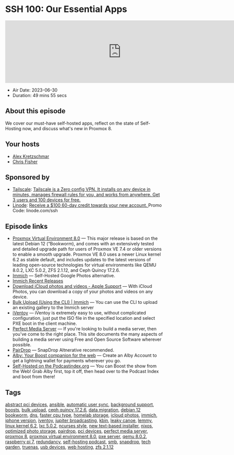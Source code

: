 # SSH 100: Our Essential Apps

<iframe src="https://player.fireside.fm/v2/dUlrHQih+wulRW6yc?theme=dark" width="740" height="200" frameborder="0" scrolling="no"></iframe>

* Air Date: 2023-06-30
* Duration: 49 mins 55 secs

## About this episode

We cover our must-have self-hosted apps, reflect on the state of Self-Hosting now, and discuss what's new in Proxmox 8.

## Your hosts
* [Alex Kretzschmar](https://selfhosted.show/hosts/alexktz)
* [Chris Fisher](https://selfhosted.show/hosts/chrislas)

## Sponsored by

  * [Tailscale](http://tailscale.com/selfhosted): [Tailscale is a Zero config VPN. It installs on any device in minutes, manages firewall rules for you, and works from anywhere. Get 3 users and 100 devices for free. ](http://tailscale.com/selfhosted)
  * [Linode](https://linode.com/ssh): [Receive a $100 60-day credit towards your new account. ](https://linode.com/ssh) Promo Code: linode.com/ssh



## Episode links

  * [Proxmox Virtual Environment 8.0](https://www.proxmox.com/en/news/press-releases/proxmox-virtual-environment-8-0 "Proxmox Virtual Environment 8.0") — This major release is based on the latest Debian 12 (“Bookworm), and comes with an extensively tested and detailed upgrade path for users of Proxmox VE 7.4 or older versions to enable a smooth upgrade. Proxmox VE 8.0 uses a newer Linux kernel 6.2 as stable default, and includes updates to the latest versions of leading open-source technologies for virtual environments like QEMU 8.0.2, LXC 5.0.2, ZFS 2.1.12, and Ceph Quincy 17.2.6.
  * [Immich](https://immich.app/ "Immich") — Self-Hosted Google Photos alternative. 
  * [Immich Recent Releases](https://github.com/immich-app/immich/releases "Immich Recent Releases")
  * [Download iCloud photos and videos - Apple Support](https://support.apple.com/en-us/HT209454 "Download iCloud photos and videos - Apple Support") — With iCloud Photos, you can download a copy of your photos and videos on any device.
  * [Bulk Upload (Using the CLI) | Immich](https://documentation.immich.app/docs/features/bulk-upload "Bulk Upload \(Using the CLI\) | Immich") — You can use the CLI to upload an existing gallery to the Immich server
  * [iVentoy](https://iventoy.com/en/index.html "iVentoy") — iVentoy is extremely easy to use, without complicated configuration, just put the ISO file in the specified location and select PXE boot in the client machine.
  * [Perfect Media Server](https://perfectmediaserver.com/ "Perfect Media Server") — If you're looking to build a media server, then you've come to the right place. This site documents the many aspects of building a media server using Free and Open Source Software wherever possible.
  * [PairDrop](https://pairdrop.net/ "PairDrop") — SnapDrop Altnerative recommended. 
  * [Alby: Your Boost companion for the web](https://getalby.com/ "Alby: Your Boost companion for the web") — Create an Alby Account to get a lightning wallet for payments wherever you go. 
  * [Self-Hosted on the Podcastindex.org](https://podcastindex.org/podcast/830124 "Self-Hosted on the Podcastindex.org") — You can Boost the show from the Web! Grab Alby first, top it off, then head over to the Podcast Index and boot from there! 



## Tags

[abstract pci devices](https://selfhosted.show/tags/abstract%20pci%20devices), [ansible](https://selfhosted.show/tags/ansible), [automatic user sync](https://selfhosted.show/tags/automatic%20user%20sync), [background support](https://selfhosted.show/tags/background%20support), [boosts](https://selfhosted.show/tags/boosts), [bulk upload](https://selfhosted.show/tags/bulk%20upload), [ceph quincy 17.2.6](https://selfhosted.show/tags/ceph%20quincy%2017.2.6), [data migration](https://selfhosted.show/tags/data%20migration), [debian 12 bookworm](https://selfhosted.show/tags/debian%2012%20bookworm), [dns](https://selfhosted.show/tags/dns), [faster cpu type](https://selfhosted.show/tags/faster%20cpu%20type), [homelab storage](https://selfhosted.show/tags/homelab%20storage), [icloud photos](https://selfhosted.show/tags/icloud%20photos), [immich](https://selfhosted.show/tags/immich), [iphone version](https://selfhosted.show/tags/iphone%20version), [iventoy](https://selfhosted.show/tags/iventoy), [jupiter broadcasting](https://selfhosted.show/tags/jupiter%20broadcasting), [kbin](https://selfhosted.show/tags/kbin), [leaky canoe](https://selfhosted.show/tags/leaky%20canoe), [lemmy](https://selfhosted.show/tags/lemmy), [linux kernel 6.2](https://selfhosted.show/tags/linux%20kernel%206.2), [lxc 5.0.2](https://selfhosted.show/tags/lxc%205.0.2), [ncurses style](https://selfhosted.show/tags/ncurses%20style), [new text-based installer](https://selfhosted.show/tags/new%20text-based%20installer), [nixos](https://selfhosted.show/tags/nixos), [optimized photo storage](https://selfhosted.show/tags/optimized%20photo%20storage), [pairdrop](https://selfhosted.show/tags/pairdrop), [pci devices](https://selfhosted.show/tags/pci%20devices), [perfect media server](https://selfhosted.show/tags/perfect%20media%20server), [proxmox 8](https://selfhosted.show/tags/proxmox%208), [proxmox virtual environment 8.0](https://selfhosted.show/tags/proxmox%20virtual%20environment%208.0), [pxe server](https://selfhosted.show/tags/pxe%20server), [qemu 8.0.2](https://selfhosted.show/tags/qemu%208.0.2), [raspberry pi 7](https://selfhosted.show/tags/raspberry%20pi%207), [redundancy](https://selfhosted.show/tags/redundancy), [self-hosting podcast](https://selfhosted.show/tags/self-hosting%20podcast), [smb](https://selfhosted.show/tags/smb), [snapdrop](https://selfhosted.show/tags/snapdrop), [tech garden](https://selfhosted.show/tags/tech%20garden), [truenas](https://selfhosted.show/tags/truenas), [usb devices](https://selfhosted.show/tags/usb%20devices), [web hosting](https://selfhosted.show/tags/web%20hosting), [zfs 2.1.12](https://selfhosted.show/tags/zfs%202.1.12)